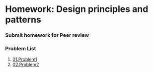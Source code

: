 Homework: Design principles and patterns
=====================================

### Submit homework for Peer review

### Problem List

1. [01.Problem1](./01.Problem1)
1. [02.Problem2](./02.Problem2)
